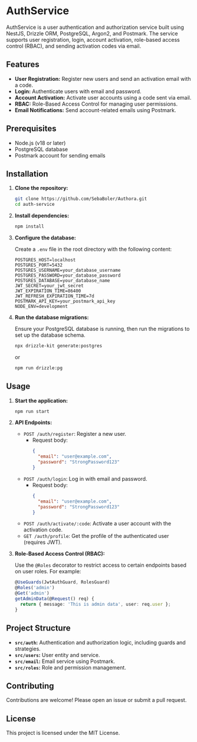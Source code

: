 # AuthService

AuthService is a user authentication and authorization service built using NestJS, Drizzle ORM, PostgreSQL, Argon2, and Postmark. The service supports user registration, login, account activation, role-based access control (RBAC), and sending activation codes via email.

## Features

- **User Registration:** Register new users and send an activation email with a code.
- **Login:** Authenticate users with email and password.
- **Account Activation:** Activate user accounts using a code sent via email.
- **RBAC:** Role-Based Access Control for managing user permissions.
- **Email Notifications:** Send account-related emails using Postmark.

## Prerequisites

- Node.js (v18 or later)
- PostgreSQL database
- Postmark account for sending emails

## Installation

1. **Clone the repository:**

   ```bash
   git clone https://github.com/SebaBoler/Authora.git
   cd auth-service
   ```

2. **Install dependencies:**

   ```bash
   npm install
   ```

3. **Configure the database:**

   Create a `.env` file in the root directory with the following content:

   ```plaintext
   POSTGRES_HOST=localhost
   POSTGRES_PORT=5432
   POSTGRES_USERNAME=your_database_username
   POSTGRES_PASSWORD=your_database_password
   POSTGRES_DATABASE=your_database_name
   JWT_SECRET=your_jwt_secret
   JWT_EXPIRATION_TIME=86400
   JWT_REFRESH_EXPIRATION_TIME=7d
   POSTMARK_API_KEY=your_postmark_api_key
   NODE_ENV=development
   ```

4. **Run the database migrations:**

   Ensure your PostgreSQL database is running, then run the migrations to set up the database schema.

   ```bash
   npx drizzle-kit generate:postgres
   ```

   or

   ```bash
   npm run drizzle:pg
   ```

## Usage

1. **Start the application:**

   ```bash
   npm run start
   ```

2. **API Endpoints:**

   - `POST /auth/register`: Register a new user.
     - Request body:
       ```json
       {
         "email": "user@example.com",
         "password": "StrongPassword123"
       }
       ```
   - `POST /auth/login`: Log in with email and password.
     - Request body:
       ```json
       {
         "email": "user@example.com",
         "password": "StrongPassword123"
       }
       ```
   - `POST /auth/activate/:code`: Activate a user account with the activation code.
   - `GET /auth/profile`: Get the profile of the authenticated user (requires JWT).

3. **Role-Based Access Control (RBAC):**

   Use the `@Roles` decorator to restrict access to certain endpoints based on user roles. For example:

   ```typescript
   @UseGuards(JwtAuthGuard, RolesGuard)
   @Roles('admin')
   @Get('admin')
   getAdminData(@Request() req) {
     return { message: 'This is admin data', user: req.user };
   }
   ```

## Project Structure

- **`src/auth`:** Authentication and authorization logic, including guards and strategies.
- **`src/users`:** User entity and service.
- **`src/email`:** Email service using Postmark.
- **`src/roles`:** Role and permission management.

## Contributing

Contributions are welcome! Please open an issue or submit a pull request.

## License

This project is licensed under the MIT License.
